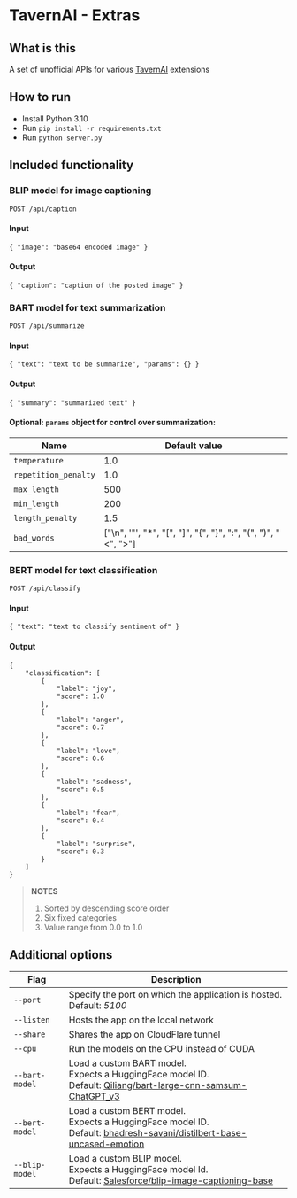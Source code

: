 # TavernAI - Extras
## What is this
A set of unofficial APIs for various [TavernAI](https://github.com/TavernAI/TavernAI) extensions

## How to run
* Install Python 3.10
* Run `pip install -r requirements.txt`
* Run `python server.py`

## Included functionality
### BLIP model for image captioning
`POST /api/caption`
#### **Input**
```
{ "image": "base64 encoded image" }
```
#### **Output**
```
{ "caption": "caption of the posted image" }
```

### BART model for text summarization
`POST /api/summarize`
#### **Input**
```
{ "text": "text to be summarize", "params": {} }
```
#### **Output**
```
{ "summary": "summarized text" }
```
#### Optional: `params` object for control over summarization:
| Name                  | Default value                                                 |
| --------------------- | ------------------------------------------------------------- |
| `temperature`         | 1.0                                                           |
| `repetition_penalty`  | 1.0                                                           |
| `max_length`          | 500                                                           |
| `min_length`          | 200                                                           |
| `length_penalty`      | 1.5                                                           |
| `bad_words`           | ["\n", '"', "*", "[", "]", "{", "}", ":", "(", ")", "<", ">"] |

### BERT model for text classification
`POST /api/classify`
#### **Input**
```
{ "text": "text to classify sentiment of" }
```
#### **Output**
```
{
    "classification": [
        {
            "label": "joy",
            "score": 1.0
        },
        {
            "label": "anger",
            "score": 0.7
        },
        {
            "label": "love",
            "score": 0.6
        },
        {
            "label": "sadness",
            "score": 0.5
        },
        {
            "label": "fear",
            "score": 0.4
        },
        {
            "label": "surprise",
            "score": 0.3
        }
    ]
}
```
> **NOTES**
> 1. Sorted by descending score order
> 2. Six fixed categories
> 3. Value range from 0.0 to 1.0


## Additional options
| Flag           | Description                                                          |
| -------------- | -------------------------------------------------------------------- |
| `--port`       | Specify the port on which the application is hosted. Default: *5100* |
| `--listen`     | Hosts the app on the local network                                   |
| `--share`      | Shares the app on CloudFlare tunnel                                  |
| `--cpu`        | Run the models on the CPU instead of CUDA                            |
| `--bart-model` | Load a custom BART model.<br>Expects a HuggingFace model ID.<br>Default: [Qiliang/bart-large-cnn-samsum-ChatGPT_v3](https://huggingface.co/Qiliang/bart-large-cnn-samsum-ChatGPT_v3) |
| `--bert-model` | Load a custom BERT model.<br>Expects a HuggingFace model ID.<br>Default: [bhadresh-savani/distilbert-base-uncased-emotion](https://huggingface.co/bhadresh-savani/distilbert-base-uncased-emotion) |
| `--blip-model` | Load a custom BLIP model.<br>Expects a HuggingFace model Id.<br>Default: [Salesforce/blip-image-captioning-base](https://huggingface.co/Salesforce/blip-image-captioning-base) |
